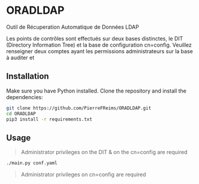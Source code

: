 # ORADLDAP
Outil de Récuperation Automatique de Données LDAP

Les points de contrôles sont effectués sur deux bases distinctes, le DIT (Directory Information Tree) et la base de configuration cn=config.
Veuillez renseigner deux comptes ayant les permissions administrateurs sur la base à auditer et 

## Installation

Make sure you have Python installed. Clone the repository and install the dependencies:

```bash
git clone https://github.com/PierreFReims/ORADLDAP.git
cd ORADLDAP
pip3 install -r requirements.txt
```

## Usage

>Administrator privileges on the DIT & on the cn=config are required 

```bash
./main.py conf.yaml
```

>Administrator privileges on cn=config are required 
